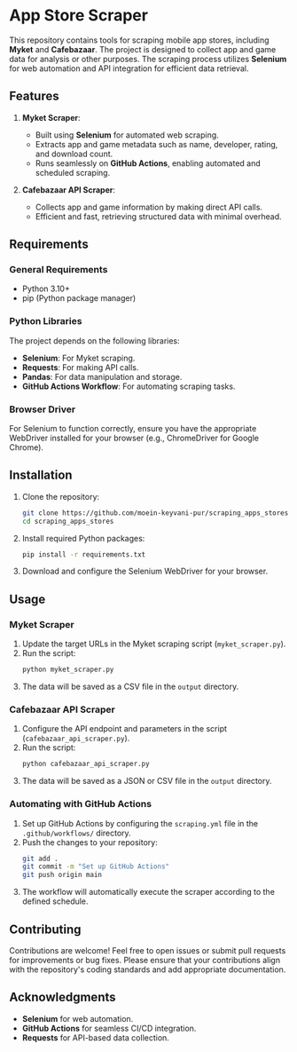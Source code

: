 # App Store Scraper

This repository contains tools for scraping mobile app stores, including **Myket** and **Cafebazaar**. The project is designed to collect app and game data for analysis or other purposes. The scraping process utilizes **Selenium** for web automation and API integration for efficient data retrieval.

## Features

1. **Myket Scraper**:
   - Built using **Selenium** for automated web scraping.
   - Extracts app and game metadata such as name, developer, rating, and download count.
   - Runs seamlessly on **GitHub Actions**, enabling automated and scheduled scraping.

2. **Cafebazaar API Scraper**:
   - Collects app and game information by making direct API calls.
   - Efficient and fast, retrieving structured data with minimal overhead.

## Requirements

### General Requirements
- Python 3.10+
- pip (Python package manager)

### Python Libraries
The project depends on the following libraries:
- **Selenium**: For Myket scraping.
- **Requests**: For making API calls.
- **Pandas**: For data manipulation and storage.
- **GitHub Actions Workflow**: For automating scraping tasks.

### Browser Driver
For Selenium to function correctly, ensure you have the appropriate WebDriver installed for your browser (e.g., ChromeDriver for Google Chrome).

## Installation

1. Clone the repository:
   ```bash
   git clone https://github.com/moein-keyvani-pur/scraping_apps_stores.git
   cd scraping_apps_stores
   ```

2. Install required Python packages:
   ```bash
   pip install -r requirements.txt
   ```

3. Download and configure the Selenium WebDriver for your browser.

## Usage

### Myket Scraper
1. Update the target URLs in the Myket scraping script (`myket_scraper.py`).
2. Run the script:
   ```bash
   python myket_scraper.py
   ```
4. The data will be saved as a CSV file in the `output` directory.

### Cafebazaar API Scraper
1. Configure the API endpoint and parameters in the script (`cafebazaar_api_scraper.py`).
2. Run the script:
   ```bash
   python cafebazaar_api_scraper.py
   ```
3. The data will be saved as a JSON or CSV file in the `output` directory.

### Automating with GitHub Actions
1. Set up GitHub Actions by configuring the `scraping.yml` file in the `.github/workflows/` directory.
2. Push the changes to your repository:
   ```bash
   git add .
   git commit -m "Set up GitHub Actions"
   git push origin main
   ```
3. The workflow will automatically execute the scraper according to the defined schedule.

## Contributing

Contributions are welcome! Feel free to open issues or submit pull requests for improvements or bug fixes. Please ensure that your contributions align with the repository's coding standards and add appropriate documentation.


## Acknowledgments

- **Selenium** for web automation.
- **GitHub Actions** for seamless CI/CD integration.
- **Requests** for API-based data collection.

